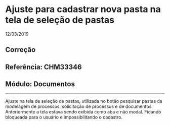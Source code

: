 # Ajuste para cadastrar nova pasta na tela de seleção de pastas
12/03/2019
## Correção
## Referência: CHM33346
## Módulo: Documentos
***

Ajuste na tela de seleção de pastas, utilizada no botão pesquisar pastas da modelagem de processos, solicitação de processos e de documentos. Anteriormente a tela estava sendo exibida como aba e não modal. Ficando bloqueada para o usuário e impossibilitando o cadastro.